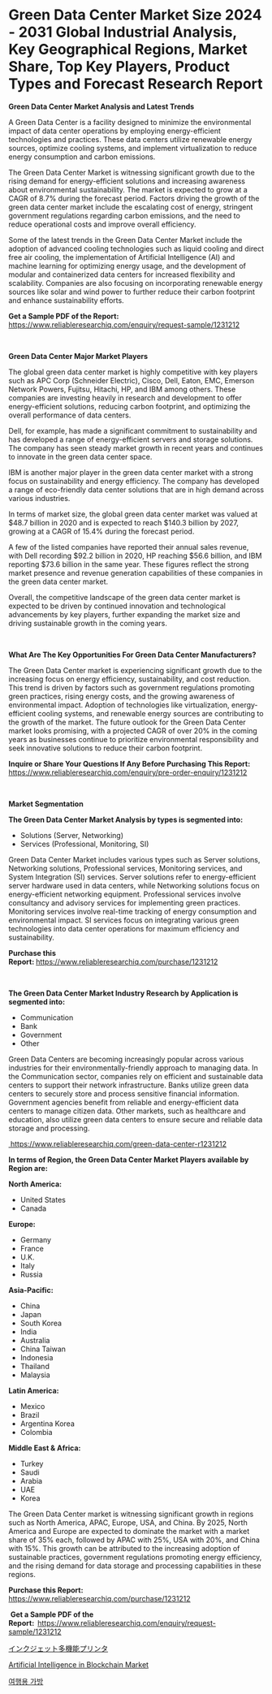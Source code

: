 <p><h1>Green Data Center Market Size 2024 - 2031 Global Industrial Analysis, Key Geographical Regions, Market Share, Top Key Players, Product Types and Forecast Research Report</h1></p><p><strong>Green Data Center Market Analysis and Latest Trends</strong></p>
<p><p>A Green Data Center is a facility designed to minimize the environmental impact of data center operations by employing energy-efficient technologies and practices. These data centers utilize renewable energy sources, optimize cooling systems, and implement virtualization to reduce energy consumption and carbon emissions.</p><p>The Green Data Center Market is witnessing significant growth due to the rising demand for energy-efficient solutions and increasing awareness about environmental sustainability. The market is expected to grow at a CAGR of 8.7% during the forecast period. Factors driving the growth of the green data center market include the escalating cost of energy, stringent government regulations regarding carbon emissions, and the need to reduce operational costs and improve overall efficiency.</p><p>Some of the latest trends in the Green Data Center Market include the adoption of advanced cooling technologies such as liquid cooling and direct free air cooling, the implementation of Artificial Intelligence (AI) and machine learning for optimizing energy usage, and the development of modular and containerized data centers for increased flexibility and scalability. Companies are also focusing on incorporating renewable energy sources like solar and wind power to further reduce their carbon footprint and enhance sustainability efforts.</p></p>
<p><strong>Get a Sample PDF of the Report:&nbsp;</strong> <a href="https://www.reliableresearchiq.com/enquiry/request-sample/1231212">https://www.reliableresearchiq.com/enquiry/request-sample/1231212</a></p>
<p>&nbsp;</p>
<p><strong>Green Data Center Major Market Players</strong></p>
<p><p>The global green data center market is highly competitive with key players such as APC Corp (Schneider Electric), Cisco, Dell, Eaton, EMC, Emerson Network Powers, Fujitsu, Hitachi, HP, and IBM among others. These companies are investing heavily in research and development to offer energy-efficient solutions, reducing carbon footprint, and optimizing the overall performance of data centers.</p><p>Dell, for example, has made a significant commitment to sustainability and has developed a range of energy-efficient servers and storage solutions. The company has seen steady market growth in recent years and continues to innovate in the green data center space.</p><p>IBM is another major player in the green data center market with a strong focus on sustainability and energy efficiency. The company has developed a range of eco-friendly data center solutions that are in high demand across various industries.</p><p>In terms of market size, the global green data center market was valued at $48.7 billion in 2020 and is expected to reach $140.3 billion by 2027, growing at a CAGR of 15.4% during the forecast period.</p><p>A few of the listed companies have reported their annual sales revenue, with Dell recording $92.2 billion in 2020, HP reaching $56.6 billion, and IBM reporting $73.6 billion in the same year. These figures reflect the strong market presence and revenue generation capabilities of these companies in the green data center market.</p><p>Overall, the competitive landscape of the green data center market is expected to be driven by continued innovation and technological advancements by key players, further expanding the market size and driving sustainable growth in the coming years.</p></p>
<p>&nbsp;</p>
<p><strong>What Are The Key Opportunities For Green Data Center Manufacturers?</strong></p>
<p><p>The Green Data Center market is experiencing significant growth due to the increasing focus on energy efficiency, sustainability, and cost reduction. This trend is driven by factors such as government regulations promoting green practices, rising energy costs, and the growing awareness of environmental impact. Adoption of technologies like virtualization, energy-efficient cooling systems, and renewable energy sources are contributing to the growth of the market. The future outlook for the Green Data Center market looks promising, with a projected CAGR of over 20% in the coming years as businesses continue to prioritize environmental responsibility and seek innovative solutions to reduce their carbon footprint.</p></p>
<p><strong>Inquire or Share Your Questions If Any Before Purchasing This Report:</strong> <a href="https://www.reliableresearchiq.com/enquiry/pre-order-enquiry/1231212">https://www.reliableresearchiq.com/enquiry/pre-order-enquiry/1231212</a></p>
<p>&nbsp;</p>
<p><strong>Market Segmentation</strong></p>
<p><strong>The Green Data Center Market Analysis by types is segmented into:</strong></p>
<p><ul><li>Solutions (Server, Networking)</li><li>Services (Professional, Monitoring, SI)</li></ul></p>
<p><p>Green Data Center Market includes various types such as Server solutions, Networking solutions, Professional services, Monitoring services, and System Integration (SI) services. Server solutions refer to energy-efficient server hardware used in data centers, while Networking solutions focus on energy-efficient networking equipment. Professional services involve consultancy and advisory services for implementing green practices. Monitoring services involve real-time tracking of energy consumption and environmental impact. SI services focus on integrating various green technologies into data center operations for maximum efficiency and sustainability.</p></p>
<p><strong>Purchase this Report:&nbsp;</strong><a href="https://www.reliableresearchiq.com/purchase/1231212">https://www.reliableresearchiq.com/purchase/1231212</a></p>
<p>&nbsp;</p>
<p><strong>The Green Data Center Market Industry Research by Application is segmented into:</strong></p>
<p><ul><li>Communication</li><li>Bank</li><li>Government</li><li>Other</li></ul></p>
<p><p>Green Data Centers are becoming increasingly popular across various industries for their environmentally-friendly approach to managing data. In the Communication sector, companies rely on efficient and sustainable data centers to support their network infrastructure. Banks utilize green data centers to securely store and process sensitive financial information. Government agencies benefit from reliable and energy-efficient data centers to manage citizen data. Other markets, such as healthcare and education, also utilize green data centers to ensure secure and reliable data storage and processing.</p></p>
<p><a href="https://www.reliableresearchiq.com/green-data-center-r1231212">&nbsp;https://www.reliableresearchiq.com/green-data-center-r1231212</a></p>
<p><strong>In terms of Region, the Green Data Center Market Players available by Region are:</strong></p>
<p>
    <p> <strong> North America: </strong>
        <ul>
            <li>United States</li>
            <li>Canada</li>
        </ul>
        </p> 
    <p> <strong> Europe: </strong>
        <ul>
            <li>Germany</li>
            <li>France</li>
            <li>U.K.</li>
            <li>Italy</li>
            <li>Russia</li>
        </ul>
        </p> 
    <p> <strong> Asia-Pacific: </strong>
        <ul>
            <li>China</li>
            <li>Japan</li>
            <li>South Korea</li>
            <li>India</li>
            <li>Australia</li>
            <li>China Taiwan</li>
            <li>Indonesia</li>
            <li>Thailand</li>
            <li>Malaysia</li>
        </ul>
        </p> 
    <p> <strong> Latin America: </strong>
        <ul>
            <li>Mexico</li>
            <li>Brazil</li>
            <li>Argentina Korea</li>
            <li>Colombia</li>
        </ul>
        </p> 
    <p> <strong> Middle East & Africa: </strong>
        <ul>
            <li>Turkey</li>
            <li>Saudi</li>
            <li>Arabia</li>
            <li>UAE</li>
            <li>Korea</li>
        </ul>
    </p>
    </p>
<p><p>The Green Data Center market is witnessing significant growth in regions such as North America, APAC, Europe, USA, and China. By 2025, North America and Europe are expected to dominate the market with a market share of 35% each, followed by APAC with 25%, USA with 20%, and China with 15%. This growth can be attributed to the increasing adoption of sustainable practices, government regulations promoting energy efficiency, and the rising demand for data storage and processing capabilities in these regions.</p></p>
<p><strong>Purchase this Report: </strong><a href="https://www.reliableresearchiq.com/purchase/1231212">https://www.reliableresearchiq.com/purchase/1231212</a></p>
<p>&nbsp;<strong>Get a Sample PDF of the Report:&nbsp;&nbsp;</strong><a href="https://www.reliableresearchiq.com/enquiry/request-sample/1231212">https://www.reliableresearchiq.com/enquiry/request-sample/1231212</a></p>
<p><strong></strong></p>
<p><p><a href="https://github.com/mohamedbakry57/Market-Research-Report-List-5/blob/main/173728623445.md">インクジェット多機能プリンタ</a></p><p><a href="https://github.com/VincentButlerjXXf/Market-Research-Report-List-1/blob/main/artificial-intelligence-in-blockchain-market.md">Artificial Intelligence in Blockchain Market</a></p><p><a href="https://github.com/laholand/Market-Research-Report-List-5/blob/main/904813931601.md">여행용 가방</a></p></p>